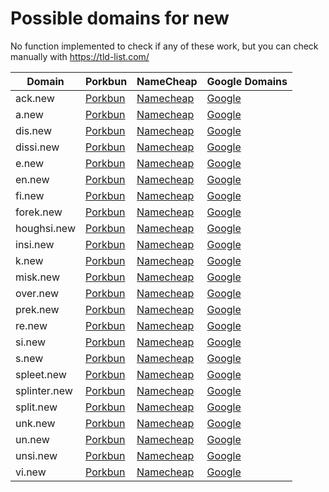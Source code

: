 # Possible domains for new

No function implemented to check if any of these work, but you can check manually with https://tld-list.com/

| Domain | Porkbun | NameCheap | Google Domains |
|---|---|---|---|
| ack.new | [Porkbun](https://porkbun.com/checkout/search?prb=e814663da1&tlds=&idnLanguage=&search=search&q=ack.new) | [Namecheap](https://www.namecheap.com/domains/registration/results/?domain=ack.new) | [Google](https://domains.google.com/registrar/search?searchTerm=ack.new) |
| a.new | [Porkbun](https://porkbun.com/checkout/search?prb=e814663da1&tlds=&idnLanguage=&search=search&q=a.new) | [Namecheap](https://www.namecheap.com/domains/registration/results/?domain=a.new) | [Google](https://domains.google.com/registrar/search?searchTerm=a.new) |
| dis.new | [Porkbun](https://porkbun.com/checkout/search?prb=e814663da1&tlds=&idnLanguage=&search=search&q=dis.new) | [Namecheap](https://www.namecheap.com/domains/registration/results/?domain=dis.new) | [Google](https://domains.google.com/registrar/search?searchTerm=dis.new) |
| dissi.new | [Porkbun](https://porkbun.com/checkout/search?prb=e814663da1&tlds=&idnLanguage=&search=search&q=dissi.new) | [Namecheap](https://www.namecheap.com/domains/registration/results/?domain=dissi.new) | [Google](https://domains.google.com/registrar/search?searchTerm=dissi.new) |
| e.new | [Porkbun](https://porkbun.com/checkout/search?prb=e814663da1&tlds=&idnLanguage=&search=search&q=e.new) | [Namecheap](https://www.namecheap.com/domains/registration/results/?domain=e.new) | [Google](https://domains.google.com/registrar/search?searchTerm=e.new) |
| en.new | [Porkbun](https://porkbun.com/checkout/search?prb=e814663da1&tlds=&idnLanguage=&search=search&q=en.new) | [Namecheap](https://www.namecheap.com/domains/registration/results/?domain=en.new) | [Google](https://domains.google.com/registrar/search?searchTerm=en.new) |
| fi.new | [Porkbun](https://porkbun.com/checkout/search?prb=e814663da1&tlds=&idnLanguage=&search=search&q=fi.new) | [Namecheap](https://www.namecheap.com/domains/registration/results/?domain=fi.new) | [Google](https://domains.google.com/registrar/search?searchTerm=fi.new) |
| forek.new | [Porkbun](https://porkbun.com/checkout/search?prb=e814663da1&tlds=&idnLanguage=&search=search&q=forek.new) | [Namecheap](https://www.namecheap.com/domains/registration/results/?domain=forek.new) | [Google](https://domains.google.com/registrar/search?searchTerm=forek.new) |
| houghsi.new | [Porkbun](https://porkbun.com/checkout/search?prb=e814663da1&tlds=&idnLanguage=&search=search&q=houghsi.new) | [Namecheap](https://www.namecheap.com/domains/registration/results/?domain=houghsi.new) | [Google](https://domains.google.com/registrar/search?searchTerm=houghsi.new) |
| insi.new | [Porkbun](https://porkbun.com/checkout/search?prb=e814663da1&tlds=&idnLanguage=&search=search&q=insi.new) | [Namecheap](https://www.namecheap.com/domains/registration/results/?domain=insi.new) | [Google](https://domains.google.com/registrar/search?searchTerm=insi.new) |
| k.new | [Porkbun](https://porkbun.com/checkout/search?prb=e814663da1&tlds=&idnLanguage=&search=search&q=k.new) | [Namecheap](https://www.namecheap.com/domains/registration/results/?domain=k.new) | [Google](https://domains.google.com/registrar/search?searchTerm=k.new) |
| misk.new | [Porkbun](https://porkbun.com/checkout/search?prb=e814663da1&tlds=&idnLanguage=&search=search&q=misk.new) | [Namecheap](https://www.namecheap.com/domains/registration/results/?domain=misk.new) | [Google](https://domains.google.com/registrar/search?searchTerm=misk.new) |
| over.new | [Porkbun](https://porkbun.com/checkout/search?prb=e814663da1&tlds=&idnLanguage=&search=search&q=over.new) | [Namecheap](https://www.namecheap.com/domains/registration/results/?domain=over.new) | [Google](https://domains.google.com/registrar/search?searchTerm=over.new) |
| prek.new | [Porkbun](https://porkbun.com/checkout/search?prb=e814663da1&tlds=&idnLanguage=&search=search&q=prek.new) | [Namecheap](https://www.namecheap.com/domains/registration/results/?domain=prek.new) | [Google](https://domains.google.com/registrar/search?searchTerm=prek.new) |
| re.new | [Porkbun](https://porkbun.com/checkout/search?prb=e814663da1&tlds=&idnLanguage=&search=search&q=re.new) | [Namecheap](https://www.namecheap.com/domains/registration/results/?domain=re.new) | [Google](https://domains.google.com/registrar/search?searchTerm=re.new) |
| si.new | [Porkbun](https://porkbun.com/checkout/search?prb=e814663da1&tlds=&idnLanguage=&search=search&q=si.new) | [Namecheap](https://www.namecheap.com/domains/registration/results/?domain=si.new) | [Google](https://domains.google.com/registrar/search?searchTerm=si.new) |
| s.new | [Porkbun](https://porkbun.com/checkout/search?prb=e814663da1&tlds=&idnLanguage=&search=search&q=s.new) | [Namecheap](https://www.namecheap.com/domains/registration/results/?domain=s.new) | [Google](https://domains.google.com/registrar/search?searchTerm=s.new) |
| spleet.new | [Porkbun](https://porkbun.com/checkout/search?prb=e814663da1&tlds=&idnLanguage=&search=search&q=spleet.new) | [Namecheap](https://www.namecheap.com/domains/registration/results/?domain=spleet.new) | [Google](https://domains.google.com/registrar/search?searchTerm=spleet.new) |
| splinter.new | [Porkbun](https://porkbun.com/checkout/search?prb=e814663da1&tlds=&idnLanguage=&search=search&q=splinter.new) | [Namecheap](https://www.namecheap.com/domains/registration/results/?domain=splinter.new) | [Google](https://domains.google.com/registrar/search?searchTerm=splinter.new) |
| split.new | [Porkbun](https://porkbun.com/checkout/search?prb=e814663da1&tlds=&idnLanguage=&search=search&q=split.new) | [Namecheap](https://www.namecheap.com/domains/registration/results/?domain=split.new) | [Google](https://domains.google.com/registrar/search?searchTerm=split.new) |
| unk.new | [Porkbun](https://porkbun.com/checkout/search?prb=e814663da1&tlds=&idnLanguage=&search=search&q=unk.new) | [Namecheap](https://www.namecheap.com/domains/registration/results/?domain=unk.new) | [Google](https://domains.google.com/registrar/search?searchTerm=unk.new) |
| un.new | [Porkbun](https://porkbun.com/checkout/search?prb=e814663da1&tlds=&idnLanguage=&search=search&q=un.new) | [Namecheap](https://www.namecheap.com/domains/registration/results/?domain=un.new) | [Google](https://domains.google.com/registrar/search?searchTerm=un.new) |
| unsi.new | [Porkbun](https://porkbun.com/checkout/search?prb=e814663da1&tlds=&idnLanguage=&search=search&q=unsi.new) | [Namecheap](https://www.namecheap.com/domains/registration/results/?domain=unsi.new) | [Google](https://domains.google.com/registrar/search?searchTerm=unsi.new) |
| vi.new | [Porkbun](https://porkbun.com/checkout/search?prb=e814663da1&tlds=&idnLanguage=&search=search&q=vi.new) | [Namecheap](https://www.namecheap.com/domains/registration/results/?domain=vi.new) | [Google](https://domains.google.com/registrar/search?searchTerm=vi.new) |
